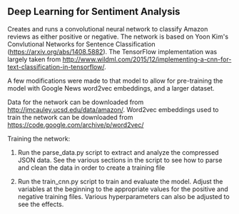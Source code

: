 ## Deep Learning for Sentiment Analysis

Creates and runs a convolutional neural network to classify Amazon reviews as either positive or negative. The network
is based on Yoon Kim's Convlutional Networks for Sentence Classification (https://arxiv.org/abs/1408.5882). The
TensorFlow implementation was largely taken from http://www.wildml.com/2015/12/implementing-a-cnn-for-text-classification-in-tensorflow/.

A few modifications were made to that model to allow for pre-training the model with Google News word2vec embeddings, and a larger dataset.

Data for the network can be downloaded from http://jmcauley.ucsd.edu/data/amazon/.
Word2vec embeddings used to train the network can be downloaded from https://code.google.com/archive/p/word2vec/

Training the network:

1. Run the parse_data.py script to extract and analyze the compressed JSON data. See the various sections in the script to see how to parse and clean the data in order to create a training file

2. Run the train_cnn.py script to train and evaluate the model. Adjust the variables at the beginning to the appropriate values for the positive and negative training files. Various hyperparameters can also be adjusted to see the effects.
